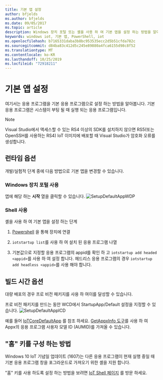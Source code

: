 ```yaml
---
title: 기본 앱 설정
author: bfjelds
ms.author: bfjelds
ms.date: 09/05/2017
ms.topic: article
description: Windows 장치 포털 또는 셸을 사용 하 여 기본 앱을 설정 하는 방법을 알아봅니다.
keywords: windows iot, 기본 앱, PowerShell, iot
ms.openlocfilehash: b7165331daba3b8bc953535ecc2d5b51cfda782c
ms.sourcegitcommit: d84ba83c412d5c245e89880a4fca6155d98c8f52
ms.translationtype: MT
ms.contentlocale: ko-KR
ms.lasthandoff: 10/25/2019
ms.locfileid: "72918211"
---
```

# <a name="setup-a-default-app"></a>기본 앱 설정
여기서는 응용 프로그램을 기본 응용 프로그램으로 설정 하는 방법을 알아봅니다. 기본 응용 프로그램은 시스템이 부팅 될 때 실행 되는 응용 프로그램입니다.  

> [!NOTE]
> Visual Studio에서 액세스할 수 있는 RS4 이상의 SDK를 설치하지 않으면 RS5(또는 OpenSSH를 사용하는 RS4) IoT 이미지에 배포할 때 Visual Studio가 암호화 오류를 생성합니다.

## <a name="runtime-options"></a>런타임 옵션

개발/실험적 단계 중에 다음 방법으로 기본 앱을 변경할 수 있습니다.

### <a name="using-windows-device-portal"></a>Windows 장치 포털 사용

앱에 해당 하는 **시작** 열을 클릭할 수 있습니다.
![SetupDefaultAppWDP](../media/SetupDefaultApp/DefaultAppWDP.png)

### <a name="using-the-shell"></a>Shell 사용

셸을 사용 하 여 기본 앱을 설정 하는 단계 

1. [Powershell](../connect-your-device/PowerShell.md) 을 통해 장치에 연결

2. `iotstartup list`를 사용 하 여 설치 된 응용 프로그램 나열

3. 기본값으로 지정할 응용 프로그램의 appid를 확인 하 고 `iotstartup add headed <appid>`를 사용 하 여 설정 합니다. 헤드리스 응용 프로그램의 경우 `iotstartup add headless <appid>`를 사용 해야 합니다.


## <a name="build-time-option"></a>빌드 시간 옵션

대량 배포의 경우 프로 비전 패키지를 사용 하 여이를 달성할 수 있습니다.

프로 비전 패키지를 만드는 동안 WCD에서 StartupApp/Default 설정을 지정할 수 있습니다.
![SetupDefaultAppICD](../media/SetupDefaultApp/DefaultAppICD.png)

예를 들어 [IoTCoreDefaultApp](https://github.com/ms-iot/iot-adk-addonkit/tree/master/Workspace/Source-arm/Packages/Appx.IoTCoreDefaultApp/customizations.xml) 를 참조 하세요. [GetAppxInfo 도구](https://github.com/ms-iot/iot-adk-addonkit/tree/master/Tools/GetAppxInfo.exe)를 사용 하 여 Appx의 응용 프로그램 사용자 모델 ID (AUMID)를 가져올 수 있습니다.

## <a name="how-to-configure-home-key"></a>"홈" 키를 구성 하는 방법

Windows 10 IoT 기념일 업데이트 (1607)는 다른 응용 프로그램이 현재 실행 중일 때 기본 응용 프로그램 창을 포그라운드로 가져오기 위한 셸을 지원 합니다.

"홈" 키를 사용 하도록 설정 하는 방법을 보려면 [IoT Shell 페이지](https://docs.microsoft.com/windows/iot-core/develop-your-app/iotcoreshell#switching-between-apps-with-hid-injection-keys) 를 방문 하세요.
